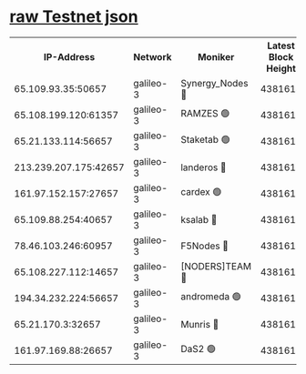 [raw Testnet json](https://rpc-check.androt.stavr.tech/androt/rpcandrot_result.json)
=

<table><tr><th>IP-Address</th><th>Network</th><th>Moniker</th><th>Latest Block Height</th><th>Earliest Block Height</th><th>Catching Up</th><th>Tx Index</th><th>Voting Power</th><th>Scan Time</th></tr><tr><td>65.109.93.35:50657</td><td>galileo-3</td><td>Synergy_Nodes 🔴</td><td>4381614</td><td>0</td><td>False</td><td>on</td><td>960605</td><td>2023-12-26T01:46:00.588465147UTC</td></tr><tr><td>65.108.199.120:61357</td><td>galileo-3</td><td>RAMZES 🟢</td><td>4381612</td><td>1</td><td>False</td><td>on</td><td>0</td><td>2023-12-26T01:45:45.431054310UTC</td></tr><tr><td>65.21.133.114:56657</td><td>galileo-3</td><td>Staketab 🟢</td><td>4381615</td><td>90001</td><td>False</td><td>on</td><td>0</td><td>2023-12-26T01:46:01.619374840UTC</td></tr><tr><td>213.239.207.175:42657</td><td>galileo-3</td><td>landeros 🔴</td><td>4381610</td><td>2642001</td><td>False</td><td>on</td><td>73</td><td>2023-12-26T01:45:33.302068324UTC</td></tr><tr><td>161.97.152.157:27657</td><td>galileo-3</td><td>cardex 🟢</td><td>4381615</td><td>2945323</td><td>False</td><td>on</td><td>0</td><td>2023-12-26T01:46:00.923997908UTC</td></tr><tr><td>65.109.88.254:40657</td><td>galileo-3</td><td>ksalab 🔴</td><td>4381611</td><td>3000356</td><td>False</td><td>on</td><td>31618</td><td>2023-12-26T01:45:40.916662749UTC</td></tr><tr><td>78.46.103.246:60957</td><td>galileo-3</td><td>F5Nodes 🔴</td><td>4381615</td><td>3057001</td><td>False</td><td>off</td><td>24</td><td>2023-12-26T01:46:01.258774400UTC</td></tr><tr><td>65.108.227.112:14657</td><td>galileo-3</td><td>[NODERS]TEAM 🔴</td><td>4381610</td><td>3176323</td><td>False</td><td>on</td><td>959621</td><td>2023-12-26T01:45:33.642680909UTC</td></tr><tr><td>194.34.232.224:56657</td><td>galileo-3</td><td>andromeda 🟢</td><td>4381611</td><td>4281611</td><td>False</td><td>off</td><td>0</td><td>2023-12-26T01:45:40.116482601UTC</td></tr><tr><td>65.21.170.3:32657</td><td>galileo-3</td><td>Munris 🔴</td><td>4381613</td><td>4281613</td><td>False</td><td>off</td><td>416</td><td>2023-12-26T01:45:51.966001884UTC</td></tr><tr><td>161.97.169.88:26657</td><td>galileo-3</td><td>DaS2 🟢</td><td>4381611</td><td>4326001</td><td>False</td><td>on</td><td>0</td><td>2023-12-26T01:45:40.503628644UTC</td></tr></table>
